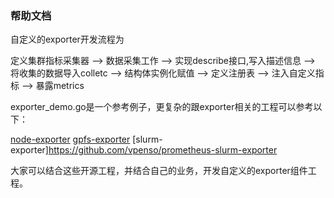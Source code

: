 ### 帮助文档

自定义的exporter开发流程为

定义集群指标采集器 --> 数据采集工作 --> 实现describe接口,写入描述信息 --> 将收集的数据导入colletc --> 结构体实例化赋值 --> 定义注册表 --> 注入自定义指标 --> 暴露metrics

exporter_demo.go是一个参考例子，更复杂的跟exporter相关的工程可以参考以下：

[node-exporter](https://github.com/prometheus/node_exporter)
[gpfs-exporter](https://github.com/treydock/gpfs_exporter)
[slurm-exporter]https://github.com/vpenso/prometheus-slurm-exporter

大家可以结合这些开源工程，并结合自己的业务，开发自定义的exporter组件工程。